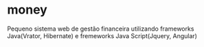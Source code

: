 # money
Pequeno sistema web de gestão financeira utilizando frameworks Java(Vrator, Hibernate) e fremeworks Java Script(Jquery, Angular)
